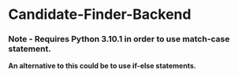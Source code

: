﻿# Candidate-Finder-Backend
### **Note - Requires Python 3.10.1 in order to use match-case statement.**
**An alternative to this could be to use if-else statements.**
